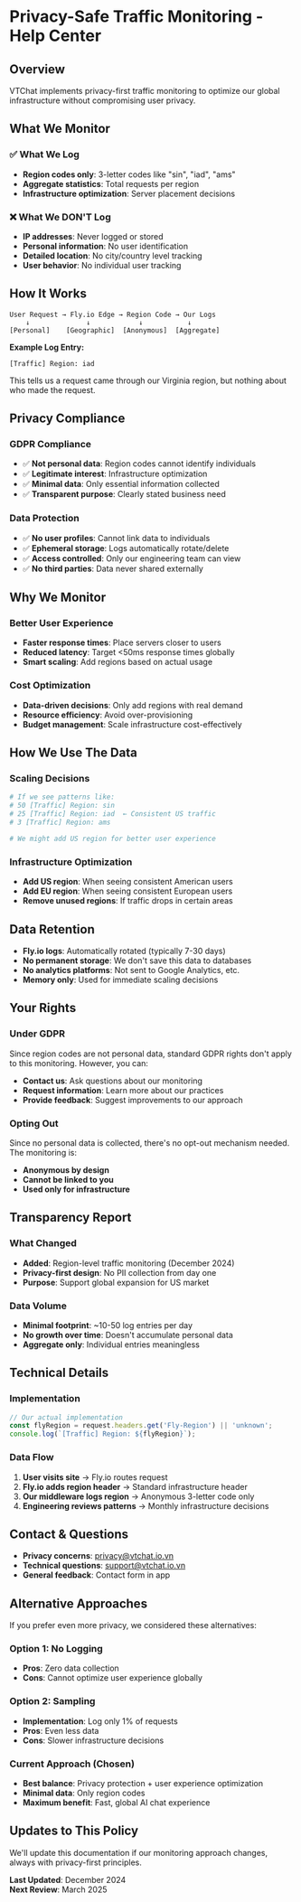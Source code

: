 # Privacy-Safe Traffic Monitoring - Help Center

## Overview

VTChat implements privacy-first traffic monitoring to optimize our global infrastructure without compromising user privacy.

## What We Monitor

### ✅ What We Log

- **Region codes only**: 3-letter codes like "sin", "iad", "ams"
- **Aggregate statistics**: Total requests per region
- **Infrastructure optimization**: Server placement decisions

### ❌ What We DON'T Log

- **IP addresses**: Never logged or stored
- **Personal information**: No user identification
- **Detailed location**: No city/country level tracking
- **User behavior**: No individual user tracking

## How It Works

```
User Request → Fly.io Edge → Region Code → Our Logs
    ↓              ↓            ↓           ↓
[Personal]    [Geographic]  [Anonymous]  [Aggregate]
```

**Example Log Entry:**

```
[Traffic] Region: iad
```

This tells us a request came through our Virginia region, but nothing about who made the request.

## Privacy Compliance

### GDPR Compliance

- ✅ **Not personal data**: Region codes cannot identify individuals
- ✅ **Legitimate interest**: Infrastructure optimization
- ✅ **Minimal data**: Only essential information collected
- ✅ **Transparent purpose**: Clearly stated business need

### Data Protection

- ✅ **No user profiles**: Cannot link data to individuals
- ✅ **Ephemeral storage**: Logs automatically rotate/delete
- ✅ **Access controlled**: Only our engineering team can view
- ✅ **No third parties**: Data never shared externally

## Why We Monitor

### Better User Experience

- **Faster response times**: Place servers closer to users
- **Reduced latency**: Target <50ms response times globally
- **Smart scaling**: Add regions based on actual usage

### Cost Optimization

- **Data-driven decisions**: Only add regions with real demand
- **Resource efficiency**: Avoid over-provisioning
- **Budget management**: Scale infrastructure cost-effectively

## How We Use The Data

### Scaling Decisions

```bash
# If we see patterns like:
# 50 [Traffic] Region: sin
# 25 [Traffic] Region: iad  ← Consistent US traffic
# 3 [Traffic] Region: ams

# We might add US region for better user experience
```

### Infrastructure Optimization

- **Add US region**: When seeing consistent American users
- **Add EU region**: When seeing consistent European users
- **Remove unused regions**: If traffic drops in certain areas

## Data Retention

- **Fly.io logs**: Automatically rotated (typically 7-30 days)
- **No permanent storage**: We don't save this data to databases
- **No analytics platforms**: Not sent to Google Analytics, etc.
- **Memory only**: Used for immediate scaling decisions

## Your Rights

### Under GDPR

Since region codes are not personal data, standard GDPR rights don't apply to this monitoring. However, you can:

- **Contact us**: Ask questions about our monitoring
- **Request information**: Learn more about our practices
- **Provide feedback**: Suggest improvements to our approach

### Opting Out

Since no personal data is collected, there's no opt-out mechanism needed. The monitoring is:

- **Anonymous by design**
- **Cannot be linked to you**
- **Used only for infrastructure**

## Transparency Report

### What Changed

- **Added**: Region-level traffic monitoring (December 2024)
- **Privacy-first design**: No PII collection from day one
- **Purpose**: Support global expansion for US market

### Data Volume

- **Minimal footprint**: ~10-50 log entries per day
- **No growth over time**: Doesn't accumulate personal data
- **Aggregate only**: Individual entries meaningless

## Technical Details

### Implementation

```typescript
// Our actual implementation
const flyRegion = request.headers.get('Fly-Region') || 'unknown';
console.log(`[Traffic] Region: ${flyRegion}`);
```

### Data Flow

1. **User visits site** → Fly.io routes request
2. **Fly.io adds region header** → Standard infrastructure header
3. **Our middleware logs region** → Anonymous 3-letter code only
4. **Engineering reviews patterns** → Monthly infrastructure decisions

## Contact & Questions

- **Privacy concerns**: privacy@vtchat.io.vn
- **Technical questions**: support@vtchat.io.vn
- **General feedback**: Contact form in app

## Alternative Approaches

If you prefer even more privacy, we considered these alternatives:

### Option 1: No Logging

- **Pros**: Zero data collection
- **Cons**: Cannot optimize user experience globally

### Option 2: Sampling

- **Implementation**: Log only 1% of requests
- **Pros**: Even less data
- **Cons**: Slower infrastructure decisions

### Current Approach (Chosen)

- **Best balance**: Privacy protection + user experience optimization
- **Minimal data**: Only region codes
- **Maximum benefit**: Fast, global AI chat experience

## Updates to This Policy

We'll update this documentation if our monitoring approach changes, always with privacy-first principles.

**Last Updated**: December 2024  
**Next Review**: March 2025
